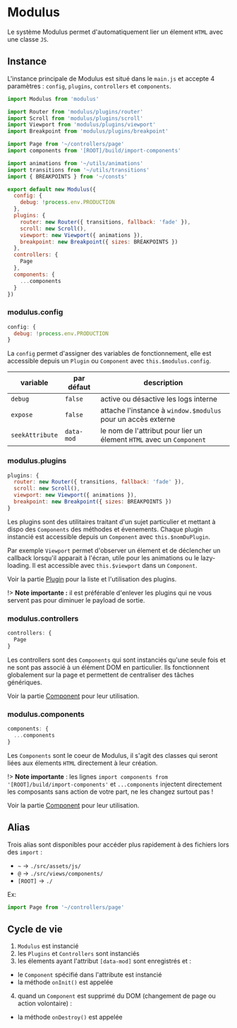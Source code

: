 # Modulus

Le système Modulus permet d'automatiquement lier un élement `HTML` avec une classe `JS`.


## Instance

L'instance principale de Modulus est situé dans le `main.js` et accepte 4 paramètres : `config`, `plugins`, `controllers` et `components`.

```js
import Modulus from 'modulus'

import Router from 'modulus/plugins/router'
import Scroll from 'modulus/plugins/scroll'
import Viewport from 'modulus/plugins/viewport'
import Breakpoint from 'modulus/plugins/breakpoint'

import Page from '~/controllers/page'
import components from '[ROOT]/build/import-components'

import animations from '~/utils/animations'
import transitions from '~/utils/transitions'
import { BREAKPOINTS } from '~/consts'

export default new Modulus({
  config: {
    debug: !process.env.PRODUCTION
  },
  plugins: {
    router: new Router({ transitions, fallback: 'fade' }),
    scroll: new Scroll(),
    viewport: new Viewport({ animations }),
    breakpoint: new Breakpoint({ sizes: BREAKPOINTS })
  },
  controllers: {
    Page
  },
  components: {
    ...components
  }
})
```

### modulus.config

```js
config: {
  debug: !process.env.PRODUCTION
}
```

La `config` permet d'assigner des variables de fonctionnement, elle est accessible depuis un `Plugin` ou `Component` avec `this.$modulus.config`.

| variable        | par défaut | description                                                          |
| ---             | ---        | ---                                                                  |
| `debug`         | `false`    | active ou désactive les logs interne                                 |
| `expose`        | `false`    | attache l'instance à `window.$modulus` pour un accès externe         |
| `seekAttribute` | `data-mod` | le nom de l'attribut pour lier un élement `HTML` avec un `Component` |


### modulus.plugins

```js
plugins: {
  router: new Router({ transitions, fallback: 'fade' }),
  scroll: new Scroll(),
  viewport: new Viewport({ animations }),
  breakpoint: new Breakpoint({ sizes: BREAKPOINTS })
}
```

Les plugins sont des utilitaires traitant d'un sujet particulier et mettant à dispo des `Components` des méthodes et évenements.
Chaque plugin instancié est accessible depuis un `Component` avec `this.$nomDuPlugin`.

Par exemple `Viewport` permet d'observer un élement et de déclencher un callback lorsqu'il apparait à l'écran, utile pour les animations ou le lazy-loading.
Il est accessible avec `this.$viewport` dans un `Component`.

Voir la partie [Plugin](#plugin) pour la liste et l'utilisation des plugins.

!> **Note importante :** il est préférable d'enlever les plugins qui ne vous servent pas pour diminuer le payload de sortie.


### modulus.controllers

```js
controllers: {
  Page
}
```

Les controllers sont des `Components` qui sont instanciés qu'une seule fois et ne sont pas associé à un élément DOM en particulier.
Ils fonctionnent globalement sur la page et permettent de centraliser des tâches génériques.

Voir la partie [Component](modulus/component.md) pour leur utilisation.


### modulus.components

```js
components: {
  ...components
}
```

Les `Components` sont le coeur de Modulus, il s'agit des classes qui seront liées aux élements `HTML` directement à leur création.
 
!> **Note importante** : les lignes `import components from '[ROOT]/build/import-components'` et `...components` injectent directement les composants sans action de votre part, ne les changez surtout pas !

Voir la partie [Component](modulus/component.md) pour leur utilisation.


## Alias

Trois alias sont disponibles pour accéder plus rapidement à des fichiers lors des `import` :
- `~` -> `./src/assets/js/`
- `@` -> `./src/views/components/`
- `[ROOT]` -> `./`

Ex:
```js
import Page from '~/controllers/page'
```


## Cycle de vie

1. `Modulus` est instancié
2. les `Plugins` et `Controllers` sont instanciés
3. les élements ayant l'attribut `[data-mod]` sont enregistrés et :
  - le `Component` spécifié dans l'attribute est instancié
  - la méthode `onInit()` est appelée
4. quand un `Component` est supprimé du DOM (changement de page ou action volontaire) :
  - la méthode `onDestroy()` est appelée